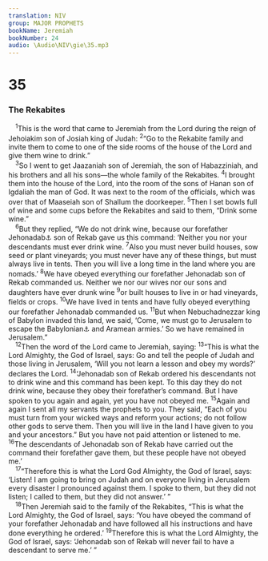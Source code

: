 ```yaml
---
translation: NIV
group: MAJOR PROPHETS
bookName: Jeremiah 
bookNumber: 24
audio: \Audio\NIV\gie\35.mp3
---
```


<div class="title"><h1>35</h1><h3>The Rekabites </h3></div>
<span class="verse gie_35_1"> <sup>1</sup>This is the word that came to Jeremiah from the Lord during the reign of Jehoiakim son of Josiah king of Judah: </span>
<span class="verse gie_35_2"><sup>2</sup>“Go to the Rekabite family and invite them to come to one of the side rooms of the house of the Lord and give them wine to drink.” <br/></span>
<span class="verse gie_35_3"> <sup>3</sup>So I went to get Jaazaniah son of Jeremiah, the son of Habazziniah, and his brothers and all his sons—the whole family of the Rekabites. </span>
<span class="verse gie_35_4"><sup>4</sup>I brought them into the house of the Lord, into the room of the sons of Hanan son of Igdaliah the man of God. It was next to the room of the officials, which was over that of Maaseiah son of Shallum the doorkeeper. </span>
<span class="verse gie_35_5"><sup>5</sup>Then I set bowls full of wine and some cups before the Rekabites and said to them, “Drink some wine.” <br/></span>
<span class="verse gie_35_6"> <sup>6</sup>But they replied, “We do not drink wine, because our forefather Jehonadab<a data-toggle="tooltip" data-placement="bottom" title="Hebrew Jonadab , a variant of Jehonadab ; here and often in this chapter">⚓</a> son of Rekab gave us this command: ‘Neither you nor your descendants must ever drink wine. </span>
<span class="verse gie_35_7"><sup>7</sup>Also you must never build houses, sow seed or plant vineyards; you must never have any of these things, but must always live in tents. Then you will live a long time in the land where you are nomads.’ </span>
<span class="verse gie_35_8"><sup>8</sup>We have obeyed everything our forefather Jehonadab son of Rekab commanded us. Neither we nor our wives nor our sons and daughters have ever drunk wine </span>
<span class="verse gie_35_9"><sup>9</sup>or built houses to live in or had vineyards, fields or crops. </span>
<span class="verse gie_35_10"><sup>10</sup>We have lived in tents and have fully obeyed everything our forefather Jehonadab commanded us. </span>
<span class="verse gie_35_11"><sup>11</sup>But when Nebuchadnezzar king of Babylon invaded this land, we said, ‘Come, we must go to Jerusalem to escape the Babylonian<a data-toggle="tooltip" data-placement="bottom" title="Or Chaldean">⚓</a> and Aramean armies.’ So we have remained in Jerusalem.” <br/></span>
<span class="verse gie_35_12"> <sup>12</sup>Then the word of the Lord came to Jeremiah, saying: </span>
<span class="verse gie_35_13"><sup>13</sup>“This is what the Lord Almighty, the God of Israel, says: Go and tell the people of Judah and those living in Jerusalem, ‘Will you not learn a lesson and obey my words?’ declares the Lord. </span>
<span class="verse gie_35_14"><sup>14</sup>‘Jehonadab son of Rekab ordered his descendants not to drink wine and this command has been kept. To this day they do not drink wine, because they obey their forefather’s command. But I have spoken to you again and again, yet you have not obeyed me. </span>
<span class="verse gie_35_15"><sup>15</sup>Again and again I sent all my servants the prophets to you. They said, “Each of you must turn from your wicked ways and reform your actions; do not follow other gods to serve them. Then you will live in the land I have given to you and your ancestors.” But you have not paid attention or listened to me. </span>
<span class="verse gie_35_16"><sup>16</sup>The descendants of Jehonadab son of Rekab have carried out the command their forefather gave them, but these people have not obeyed me.’ <br/></span>
<span class="verse gie_35_17"> <sup>17</sup>“Therefore this is what the Lord God Almighty, the God of Israel, says: ‘Listen! I am going to bring on Judah and on everyone living in Jerusalem every disaster I pronounced against them. I spoke to them, but they did not listen; I called to them, but they did not answer.’ ” <br/></span>
<span class="verse gie_35_18"> <sup>18</sup>Then Jeremiah said to the family of the Rekabites, “This is what the Lord Almighty, the God of Israel, says: ‘You have obeyed the command of your forefather Jehonadab and have followed all his instructions and have done everything he ordered.’ </span>
<span class="verse gie_35_19"><sup>19</sup>Therefore this is what the Lord Almighty, the God of Israel, says: ‘Jehonadab son of Rekab will never fail to have a descendant to serve me.’ ” <br/></span>
